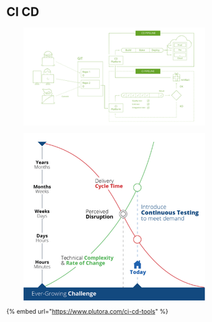 # CI CD

<figure><img src="../.gitbook/assets/image.png" alt=""><figcaption></figcaption></figure>

<figure><img src="../.gitbook/assets/image (3).png" alt=""><figcaption></figcaption></figure>

{% embed url="https://www.plutora.com/ci-cd-tools" %}
